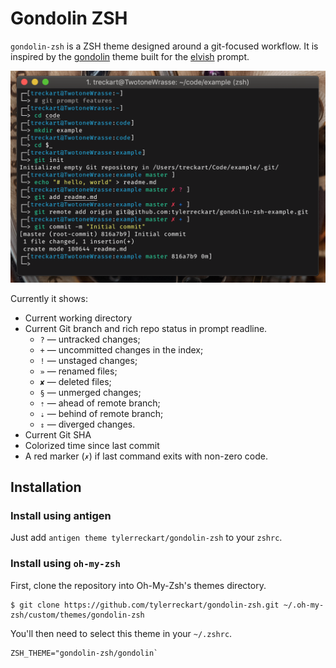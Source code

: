 # Gondolin ZSH  
`gondolin-zsh` is a ZSH theme designed around a git-focused workflow. It is
inspired by the [gondolin](https://github.com/tylerreckart/gondolin) theme
built for the [elvish](https://elv.sh) prompt.  

![theme screenshot](.github/terminal.png)  

Currently it shows:
* Current working directory
* Current Git branch and rich repo status in prompt readline. 
  * `?` — untracked changes;
  * `+` — uncommitted changes in the index;
  * `!` — unstaged changes;
  * `»` — renamed files;
  * `✘` — deleted files;
  * `§` — unmerged changes;
  * `⇡` — ahead of remote branch;
  * `⇣` — behind of remote branch;
  * `⇕` — diverged changes.
* Current Git SHA
* Colorized time since last commit
* A red marker (`✗`) if last command exits with non-zero code.

## Installation  
### Install using antigen
Just add `antigen theme tylerreckart/gondolin-zsh` to your `zshrc`.

### Install using `oh-my-zsh`
First, clone the repository into Oh-My-Zsh's themes directory.
```
$ git clone https://github.com/tylerreckart/gondolin-zsh.git ~/.oh-my-zsh/custom/themes/gondolin-zsh
```
You'll then need to select this theme in your `~/.zshrc`.
```
ZSH_THEME="gondolin-zsh/gondolin`
```
